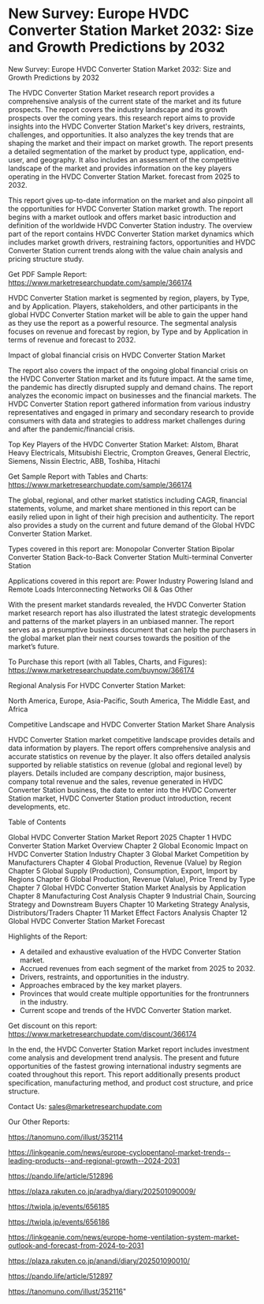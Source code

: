 # New Survey: Europe HVDC Converter Station Market 2032: Size and Growth Predictions by 2032
 New Survey: Europe HVDC Converter Station Market 2032: Size and Growth Predictions by 2032

The HVDC Converter Station Market research report provides a comprehensive analysis of the current state of the market and its future prospects. The report covers the industry landscape and its growth prospects over the coming years. this research report aims to provide insights into the HVDC Converter Station Market's key drivers, restraints, challenges, and opportunities. It also analyzes the key trends that are shaping the market and their impact on market growth. The report presents a detailed segmentation of the market by product type, application, end-user, and geography. It also includes an assessment of the competitive landscape of the market and provides information on the key players operating in the HVDC Converter Station Market. forecast from 2025 to 2032.

This report gives up-to-date information on the market and also pinpoint all the opportunities for HVDC Converter Station market growth. The report begins with a market outlook and offers market basic introduction and definition of the worldwide HVDC Converter Station industry. The overview part of the report contains HVDC Converter Station market dynamics which includes market growth drivers, restraining factors, opportunities and HVDC Converter Station current trends along with the value chain analysis and pricing structure study.

Get PDF Sample Report: https://www.marketresearchupdate.com/sample/366174

HVDC Converter Station market is segmented by region, players, by Type, and by Application. Players, stakeholders, and other participants in the global HVDC Converter Station market will be able to gain the upper hand as they use the report as a powerful resource. The segmental analysis focuses on revenue and forecast by region, by Type and by Application in terms of revenue and forecast to 2032.

Impact of global financial crisis on HVDC Converter Station Market

The report also covers the impact of the ongoing global financial crisis on the HVDC Converter Station market and its future impact. At the same time, the pandemic has directly disrupted supply and demand chains. The report analyzes the economic impact on businesses and the financial markets. The HVDC Converter Station report gathered information from various industry representatives and engaged in primary and secondary research to provide consumers with data and strategies to address market challenges during and after the pandemic/financial crisis.

Top Key Players of the HVDC Converter Station Market:
Alstom, Bharat Heavy Electricals, Mitsubishi Electric, Crompton Greaves, General Electric, Siemens, Nissin Electric, ABB, Toshiba, Hitachi


Get Sample Report with Tables and Charts: https://www.marketresearchupdate.com/sample/366174

The global, regional, and other market statistics including CAGR, financial statements, volume, and market share mentioned in this report can be easily relied upon in light of their high precision and authenticity. The report also provides a study on the current and future demand of the Global HVDC Converter Station Market.

Types covered in this report are:
Monopolar Converter Station
Bipolar Converter Station
Back-to-Back Converter Station
Multi-terminal Converter Station


Applications covered in this report are:
Power Industry
Powering Island and Remote Loads
Interconnecting Networks
Oil & Gas
Other


With the present market standards revealed, the HVDC Converter Station market research report has also illustrated the latest strategic developments and patterns of the market players in an unbiased manner. The report serves as a presumptive business document that can help the purchasers in the global market plan their next courses towards the position of the market’s future.

To Purchase this report (with all Tables, Charts, and Figures): https://www.marketresearchupdate.com/buynow/366174

Regional Analysis For HVDC Converter Station Market:

North America, Europe, Asia-Pacific, South America, The Middle East, and Africa

Competitive Landscape and HVDC Converter Station Market Share Analysis

HVDC Converter Station market competitive landscape provides details and data information by players. The report offers comprehensive analysis and accurate statistics on revenue by the player. It also offers detailed analysis supported by reliable statistics on revenue (global and regional level) by players. Details included are company description, major business, company total revenue and the sales, revenue generated in HVDC Converter Station business, the date to enter into the HVDC Converter Station market, HVDC Converter Station product introduction, recent developments, etc.

Table of Contents

Global HVDC Converter Station Market Report 2025
Chapter 1 HVDC Converter Station Market Overview
Chapter 2 Global Economic Impact on HVDC Converter Station Industry
Chapter 3 Global Market Competition by Manufacturers
Chapter 4 Global Production, Revenue (Value) by Region
Chapter 5 Global Supply (Production), Consumption, Export, Import by Regions
Chapter 6 Global Production, Revenue (Value), Price Trend by Type
Chapter 7 Global HVDC Converter Station Market Analysis by Application
Chapter 8 Manufacturing Cost Analysis
Chapter 9 Industrial Chain, Sourcing Strategy and Downstream Buyers
Chapter 10 Marketing Strategy Analysis, Distributors/Traders
Chapter 11 Market Effect Factors Analysis
Chapter 12 Global HVDC Converter Station Market Forecast

Highlights of the Report:

- A detailed and exhaustive evaluation of the HVDC Converter Station market.
- Accrued revenues from each segment of the market from 2025 to 2032.
- Drivers, restraints, and opportunities in the industry.
- Approaches embraced by the key market players.
- Provinces that would create multiple opportunities for the frontrunners in the industry.
- Current scope and trends of the HVDC Converter Station market.

Get discount on this report: https://www.marketresearchupdate.com/discount/366174

In the end, the HVDC Converter Station Market report includes investment come analysis and development trend analysis. The present and future opportunities of the fastest growing international industry segments are coated throughout this report. This report additionally presents product specification, manufacturing method, and product cost structure, and price structure.

Contact Us:
sales@marketresearchupdate.com

Our Other Reports:

https://tanomuno.com/illust/352114

https://linkgeanie.com/news/europe-cyclopentanol-market-trends--leading-products--and-regional-growth--2024-2031

https://pando.life/article/512896

https://plaza.rakuten.co.jp/aradhya/diary/202501090009/

https://twipla.jp/events/656185

https://twipla.jp/events/656186

https://linkgeanie.com/news/europe-home-ventilation-system-market-outlook-and-forecast-from-2024-to-2031

https://plaza.rakuten.co.jp/anandi/diary/202501090010/

https://pando.life/article/512897

https://tanomuno.com/illust/352116"
